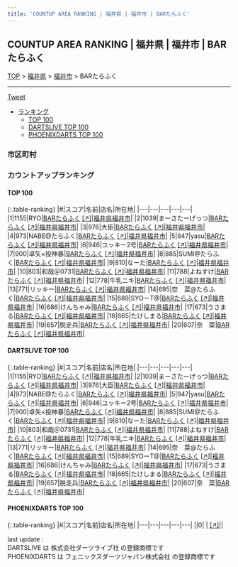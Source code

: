 ```yaml
---
title: 'COUNTUP AREA RANKING | 福井県 | 福井市 | BARたらふく'
---
```

## COUNTUP AREA RANKING | 福井県 | 福井市 | BARたらふく

[TOP](/darts/rank/) > [福井県](/darts/rank/福井県/) > [福井市](/darts/rank/福井県/福井市/) > BARたらふく

___

<a href="https://twitter.com/share?ref_src=twsrc%5Etfw" data-text="COUNTUP AREA RANKING | 福井県福井市BARたらふく" class="twitter-share-button" data-hashtags="DARTSLIVE,PHOENIXDARTS,darts,ダーツ" data-show-count="false">Tweet</a>

* [ランキング](#カウントアップランキング)
    * [TOP 100](#top-100)
    * [DARTSLIVE TOP 100](#dartslive-top-100)
    * [PHOENIXDARTS TOP 100](#phoenixdarts-top-100)

### 市区町村

<ul>

</ul>

### カウントアップランキング

#### TOP 100



{:.table-ranking}
|#|スコア|名前|店名|所在地|
|---|---|---|---|---|
|1|1155|<span class="rank-name-dl">RYO</span>|<a href="/darts/rank/shops/fc90dc9afbeb44b7fec1ae84bb28bd87.html">BARたらふく</a> <a href="https://search.dartslive.com/jp/shop/fc90dc9afbeb44b7fec1ae84bb28bd87">[↗]</a>|<a href="/darts/rank/福井県/福井市">福井県福井市</a>|
|2|1039|<span class="rank-name-dl">まーさたーげっつ</span>|<a href="/darts/rank/shops/fc90dc9afbeb44b7fec1ae84bb28bd87.html">BARたらふく</a> <a href="https://search.dartslive.com/jp/shop/fc90dc9afbeb44b7fec1ae84bb28bd87">[↗]</a>|<a href="/darts/rank/福井県/福井市">福井県福井市</a>|
|3|976|<span class="rank-name-dl">大臣</span>|<a href="/darts/rank/shops/fc90dc9afbeb44b7fec1ae84bb28bd87.html">BARたらふく</a> <a href="https://search.dartslive.com/jp/shop/fc90dc9afbeb44b7fec1ae84bb28bd87">[↗]</a>|<a href="/darts/rank/福井県/福井市">福井県福井市</a>|
|4|973|<span class="rank-name-dl">NABE@たらふく</span>|<a href="/darts/rank/shops/fc90dc9afbeb44b7fec1ae84bb28bd87.html">BARたらふく</a> <a href="https://search.dartslive.com/jp/shop/fc90dc9afbeb44b7fec1ae84bb28bd87">[↗]</a>|<a href="/darts/rank/福井県/福井市">福井県福井市</a>|
|5|947|<span class="rank-name-dl">yasu</span>|<a href="/darts/rank/shops/fc90dc9afbeb44b7fec1ae84bb28bd87.html">BARたらふく</a> <a href="https://search.dartslive.com/jp/shop/fc90dc9afbeb44b7fec1ae84bb28bd87">[↗]</a>|<a href="/darts/rank/福井県/福井市">福井県福井市</a>|
|6|946|<span class="rank-name-dl">ユッキー2号</span>|<a href="/darts/rank/shops/fc90dc9afbeb44b7fec1ae84bb28bd87.html">BARたらふく</a> <a href="https://search.dartslive.com/jp/shop/fc90dc9afbeb44b7fec1ae84bb28bd87">[↗]</a>|<a href="/darts/rank/福井県/福井市">福井県福井市</a>|
|7|900|<span class="rank-name-dl">卓矢×投神暴</span>|<a href="/darts/rank/shops/fc90dc9afbeb44b7fec1ae84bb28bd87.html">BARたらふく</a> <a href="https://search.dartslive.com/jp/shop/fc90dc9afbeb44b7fec1ae84bb28bd87">[↗]</a>|<a href="/darts/rank/福井県/福井市">福井県福井市</a>|
|8|885|<span class="rank-name-dl">SUMI@たらふく</span>|<a href="/darts/rank/shops/fc90dc9afbeb44b7fec1ae84bb28bd87.html">BARたらふく</a> <a href="https://search.dartslive.com/jp/shop/fc90dc9afbeb44b7fec1ae84bb28bd87">[↗]</a>|<a href="/darts/rank/福井県/福井市">福井県福井市</a>|
|9|810|<span class="rank-name-dl">なーた</span>|<a href="/darts/rank/shops/fc90dc9afbeb44b7fec1ae84bb28bd87.html">BARたらふく</a> <a href="https://search.dartslive.com/jp/shop/fc90dc9afbeb44b7fec1ae84bb28bd87">[↗]</a>|<a href="/darts/rank/福井県/福井市">福井県福井市</a>|
|10|803|<span class="rank-name-dl">和哉＠0731</span>|<a href="/darts/rank/shops/fc90dc9afbeb44b7fec1ae84bb28bd87.html">BARたらふく</a> <a href="https://search.dartslive.com/jp/shop/fc90dc9afbeb44b7fec1ae84bb28bd87">[↗]</a>|<a href="/darts/rank/福井県/福井市">福井県福井市</a>|
|11|788|<span class="rank-name-dl">よねすけ</span>|<a href="/darts/rank/shops/fc90dc9afbeb44b7fec1ae84bb28bd87.html">BARたらふく</a> <a href="https://search.dartslive.com/jp/shop/fc90dc9afbeb44b7fec1ae84bb28bd87">[↗]</a>|<a href="/darts/rank/福井県/福井市">福井県福井市</a>|
|12|778|<span class="rank-name-dl">牛乳ニキ</span>|<a href="/darts/rank/shops/fc90dc9afbeb44b7fec1ae84bb28bd87.html">BARたらふく</a> <a href="https://search.dartslive.com/jp/shop/fc90dc9afbeb44b7fec1ae84bb28bd87">[↗]</a>|<a href="/darts/rank/福井県/福井市">福井県福井市</a>|
|13|771|<span class="rank-name-dl">リッキー</span>|<a href="/darts/rank/shops/fc90dc9afbeb44b7fec1ae84bb28bd87.html">BARたらふく</a> <a href="https://search.dartslive.com/jp/shop/fc90dc9afbeb44b7fec1ae84bb28bd87">[↗]</a>|<a href="/darts/rank/福井県/福井市">福井県福井市</a>|
|14|695|<span class="rank-name-dl">奈　菜@たらふく</span>|<a href="/darts/rank/shops/fc90dc9afbeb44b7fec1ae84bb28bd87.html">BARたらふく</a> <a href="https://search.dartslive.com/jp/shop/fc90dc9afbeb44b7fec1ae84bb28bd87">[↗]</a>|<a href="/darts/rank/福井県/福井市">福井県福井市</a>|
|15|689|<span class="rank-name-dl">SYOーT@</span>|<a href="/darts/rank/shops/fc90dc9afbeb44b7fec1ae84bb28bd87.html">BARたらふく</a> <a href="https://search.dartslive.com/jp/shop/fc90dc9afbeb44b7fec1ae84bb28bd87">[↗]</a>|<a href="/darts/rank/福井県/福井市">福井県福井市</a>|
|16|686|<span class="rank-name-dl">けんちゃみ</span>|<a href="/darts/rank/shops/fc90dc9afbeb44b7fec1ae84bb28bd87.html">BARたらふく</a> <a href="https://search.dartslive.com/jp/shop/fc90dc9afbeb44b7fec1ae84bb28bd87">[↗]</a>|<a href="/darts/rank/福井県/福井市">福井県福井市</a>|
|17|673|<span class="rank-name-dl">うさまる</span>|<a href="/darts/rank/shops/fc90dc9afbeb44b7fec1ae84bb28bd87.html">BARたらふく</a> <a href="https://search.dartslive.com/jp/shop/fc90dc9afbeb44b7fec1ae84bb28bd87">[↗]</a>|<a href="/darts/rank/福井県/福井市">福井県福井市</a>|
|18|665|<span class="rank-name-dl">たけしまる</span>|<a href="/darts/rank/shops/fc90dc9afbeb44b7fec1ae84bb28bd87.html">BARたらふく</a> <a href="https://search.dartslive.com/jp/shop/fc90dc9afbeb44b7fec1ae84bb28bd87">[↗]</a>|<a href="/darts/rank/福井県/福井市">福井県福井市</a>|
|19|657|<span class="rank-name-dl">脱走兵</span>|<a href="/darts/rank/shops/fc90dc9afbeb44b7fec1ae84bb28bd87.html">BARたらふく</a> <a href="https://search.dartslive.com/jp/shop/fc90dc9afbeb44b7fec1ae84bb28bd87">[↗]</a>|<a href="/darts/rank/福井県/福井市">福井県福井市</a>|
|20|607|<span class="rank-name-dl">奈　菜</span>|<a href="/darts/rank/shops/fc90dc9afbeb44b7fec1ae84bb28bd87.html">BARたらふく</a> <a href="https://search.dartslive.com/jp/shop/fc90dc9afbeb44b7fec1ae84bb28bd87">[↗]</a>|<a href="/darts/rank/福井県/福井市">福井県福井市</a>|


#### DARTSLIVE TOP 100



{:.table-ranking}
|#|スコア|名前|店名|所在地|
|---|---|---|---|---|
|1|1155|<span class="rank-name-dl">RYO</span>|<a href="/darts/rank/shops/fc90dc9afbeb44b7fec1ae84bb28bd87.html">BARたらふく</a> <a href="https://search.dartslive.com/jp/shop/fc90dc9afbeb44b7fec1ae84bb28bd87">[↗]</a>|<a href="/darts/rank/福井県/福井市">福井県福井市</a>|
|2|1039|<span class="rank-name-dl">まーさたーげっつ</span>|<a href="/darts/rank/shops/fc90dc9afbeb44b7fec1ae84bb28bd87.html">BARたらふく</a> <a href="https://search.dartslive.com/jp/shop/fc90dc9afbeb44b7fec1ae84bb28bd87">[↗]</a>|<a href="/darts/rank/福井県/福井市">福井県福井市</a>|
|3|976|<span class="rank-name-dl">大臣</span>|<a href="/darts/rank/shops/fc90dc9afbeb44b7fec1ae84bb28bd87.html">BARたらふく</a> <a href="https://search.dartslive.com/jp/shop/fc90dc9afbeb44b7fec1ae84bb28bd87">[↗]</a>|<a href="/darts/rank/福井県/福井市">福井県福井市</a>|
|4|973|<span class="rank-name-dl">NABE@たらふく</span>|<a href="/darts/rank/shops/fc90dc9afbeb44b7fec1ae84bb28bd87.html">BARたらふく</a> <a href="https://search.dartslive.com/jp/shop/fc90dc9afbeb44b7fec1ae84bb28bd87">[↗]</a>|<a href="/darts/rank/福井県/福井市">福井県福井市</a>|
|5|947|<span class="rank-name-dl">yasu</span>|<a href="/darts/rank/shops/fc90dc9afbeb44b7fec1ae84bb28bd87.html">BARたらふく</a> <a href="https://search.dartslive.com/jp/shop/fc90dc9afbeb44b7fec1ae84bb28bd87">[↗]</a>|<a href="/darts/rank/福井県/福井市">福井県福井市</a>|
|6|946|<span class="rank-name-dl">ユッキー2号</span>|<a href="/darts/rank/shops/fc90dc9afbeb44b7fec1ae84bb28bd87.html">BARたらふく</a> <a href="https://search.dartslive.com/jp/shop/fc90dc9afbeb44b7fec1ae84bb28bd87">[↗]</a>|<a href="/darts/rank/福井県/福井市">福井県福井市</a>|
|7|900|<span class="rank-name-dl">卓矢×投神暴</span>|<a href="/darts/rank/shops/fc90dc9afbeb44b7fec1ae84bb28bd87.html">BARたらふく</a> <a href="https://search.dartslive.com/jp/shop/fc90dc9afbeb44b7fec1ae84bb28bd87">[↗]</a>|<a href="/darts/rank/福井県/福井市">福井県福井市</a>|
|8|885|<span class="rank-name-dl">SUMI@たらふく</span>|<a href="/darts/rank/shops/fc90dc9afbeb44b7fec1ae84bb28bd87.html">BARたらふく</a> <a href="https://search.dartslive.com/jp/shop/fc90dc9afbeb44b7fec1ae84bb28bd87">[↗]</a>|<a href="/darts/rank/福井県/福井市">福井県福井市</a>|
|9|810|<span class="rank-name-dl">なーた</span>|<a href="/darts/rank/shops/fc90dc9afbeb44b7fec1ae84bb28bd87.html">BARたらふく</a> <a href="https://search.dartslive.com/jp/shop/fc90dc9afbeb44b7fec1ae84bb28bd87">[↗]</a>|<a href="/darts/rank/福井県/福井市">福井県福井市</a>|
|10|803|<span class="rank-name-dl">和哉＠0731</span>|<a href="/darts/rank/shops/fc90dc9afbeb44b7fec1ae84bb28bd87.html">BARたらふく</a> <a href="https://search.dartslive.com/jp/shop/fc90dc9afbeb44b7fec1ae84bb28bd87">[↗]</a>|<a href="/darts/rank/福井県/福井市">福井県福井市</a>|
|11|788|<span class="rank-name-dl">よねすけ</span>|<a href="/darts/rank/shops/fc90dc9afbeb44b7fec1ae84bb28bd87.html">BARたらふく</a> <a href="https://search.dartslive.com/jp/shop/fc90dc9afbeb44b7fec1ae84bb28bd87">[↗]</a>|<a href="/darts/rank/福井県/福井市">福井県福井市</a>|
|12|778|<span class="rank-name-dl">牛乳ニキ</span>|<a href="/darts/rank/shops/fc90dc9afbeb44b7fec1ae84bb28bd87.html">BARたらふく</a> <a href="https://search.dartslive.com/jp/shop/fc90dc9afbeb44b7fec1ae84bb28bd87">[↗]</a>|<a href="/darts/rank/福井県/福井市">福井県福井市</a>|
|13|771|<span class="rank-name-dl">リッキー</span>|<a href="/darts/rank/shops/fc90dc9afbeb44b7fec1ae84bb28bd87.html">BARたらふく</a> <a href="https://search.dartslive.com/jp/shop/fc90dc9afbeb44b7fec1ae84bb28bd87">[↗]</a>|<a href="/darts/rank/福井県/福井市">福井県福井市</a>|
|14|695|<span class="rank-name-dl">奈　菜@たらふく</span>|<a href="/darts/rank/shops/fc90dc9afbeb44b7fec1ae84bb28bd87.html">BARたらふく</a> <a href="https://search.dartslive.com/jp/shop/fc90dc9afbeb44b7fec1ae84bb28bd87">[↗]</a>|<a href="/darts/rank/福井県/福井市">福井県福井市</a>|
|15|689|<span class="rank-name-dl">SYOーT@</span>|<a href="/darts/rank/shops/fc90dc9afbeb44b7fec1ae84bb28bd87.html">BARたらふく</a> <a href="https://search.dartslive.com/jp/shop/fc90dc9afbeb44b7fec1ae84bb28bd87">[↗]</a>|<a href="/darts/rank/福井県/福井市">福井県福井市</a>|
|16|686|<span class="rank-name-dl">けんちゃみ</span>|<a href="/darts/rank/shops/fc90dc9afbeb44b7fec1ae84bb28bd87.html">BARたらふく</a> <a href="https://search.dartslive.com/jp/shop/fc90dc9afbeb44b7fec1ae84bb28bd87">[↗]</a>|<a href="/darts/rank/福井県/福井市">福井県福井市</a>|
|17|673|<span class="rank-name-dl">うさまる</span>|<a href="/darts/rank/shops/fc90dc9afbeb44b7fec1ae84bb28bd87.html">BARたらふく</a> <a href="https://search.dartslive.com/jp/shop/fc90dc9afbeb44b7fec1ae84bb28bd87">[↗]</a>|<a href="/darts/rank/福井県/福井市">福井県福井市</a>|
|18|665|<span class="rank-name-dl">たけしまる</span>|<a href="/darts/rank/shops/fc90dc9afbeb44b7fec1ae84bb28bd87.html">BARたらふく</a> <a href="https://search.dartslive.com/jp/shop/fc90dc9afbeb44b7fec1ae84bb28bd87">[↗]</a>|<a href="/darts/rank/福井県/福井市">福井県福井市</a>|
|19|657|<span class="rank-name-dl">脱走兵</span>|<a href="/darts/rank/shops/fc90dc9afbeb44b7fec1ae84bb28bd87.html">BARたらふく</a> <a href="https://search.dartslive.com/jp/shop/fc90dc9afbeb44b7fec1ae84bb28bd87">[↗]</a>|<a href="/darts/rank/福井県/福井市">福井県福井市</a>|
|20|607|<span class="rank-name-dl">奈　菜</span>|<a href="/darts/rank/shops/fc90dc9afbeb44b7fec1ae84bb28bd87.html">BARたらふく</a> <a href="https://search.dartslive.com/jp/shop/fc90dc9afbeb44b7fec1ae84bb28bd87">[↗]</a>|<a href="/darts/rank/福井県/福井市">福井県福井市</a>|


#### PHOENIXDARTS TOP 100



{:.table-ranking}
|#|スコア|名前|店名|所在地|
|---|---|---|---|---|
||0|<span class="rank-name-dl"> </span>|<a href="/darts/rank/shops/.html"></a> <a href="">[↗]</a>|<a href="/darts/rank//"></a>|


<div class="footer border-top border-gray-light mt-5 pt-3 text-right text-gray">
    last update : <span style="font-weight: italic" id="foot_last_modified"></span><br />
    DARTSLIVE は 株式会社ダーツライブ社 の登録商標です<br />
    PHOENIXDARTS は フェニックスダーツジャパン株式会社 の登録商標です<br />
</div>

<script src="https://cdnjs.cloudflare.com/ajax/libs/jquery.tablesorter/2.31.3/js/jquery.tablesorter.min.js" integrity="sha512-qzgd5cYSZcosqpzpn7zF2ZId8f/8CHmFKZ8j7mU4OUXTNRd5g+ZHBPsgKEwoqxCtdQvExE5LprwwPAgoicguNg==" crossorigin="anonymous" referrerpolicy="no-referrer"></script>
<link rel="stylesheet" href="https://cdnjs.cloudflare.com/ajax/libs/jquery.tablesorter/2.31.3/css/theme.default.min.css" integrity="sha512-wghhOJkjQX0Lh3NSWvNKeZ0ZpNn+SPVXX1Qyc9OCaogADktxrBiBdKGDoqVUOyhStvMBmJQ8ZdMHiR3wuEq8+w==" crossorigin="anonymous" referrerpolicy="no-referrer" />
<script>
$(function() {
    $(".table-ranking").tablesorter({sortList:[[0, 0]]});
    $("#foot_last_modified").text(formatDate(new Date(document.lastModified), 'yyyy-MM-dd HH:mm:ss'));
});
</script>

<script async src="https://platform.twitter.com/widgets.js" charset="utf-8"></script>